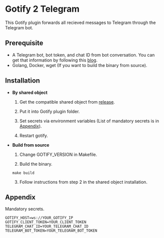 # Gotify 2 Telegram
This Gotify plugin forwards all recieved messages to Telegram through the Telegram bot.

## Prerequisite
- A Telegram bot, bot token, and chat ID from bot conversation. You can get that information by following this [blog](https://medium.com/linux-shots/setup-telegram-bot-to-get-alert-notifications-90be7da4444).
- Golang, Docker, wget (If you want to build the binary from source).

## Installation
* **By shared object**

    1. Get the compatible shared object from [release](https://github.com/anhbh310/gotify2telegram/releases).

    2. Put it into Gotify plugin folder.

    3. Set secrets via environment variables (List of mandatory secrets is in [Appendix](#appendix)).

    4. Restart gotify.

* **Build from source**

    1. Change GOTIFY_VERSION in Makefile.

    2. Build the binary.

    ```
    make build
    ```

    3. Follow instructions from step 2 in the shared object installation.


## Appendix
Mandatory secrets.

```(shell)
GOTIFY_HOST=ws://YOUR_GOTIFY_IP
GOTIFY_CLIENT_TOKEN=YOUR_CLIENT_TOKEN
TELEGRAM_CHAT_ID=YOUR_TELEGRAM_CHAT_ID
TELEGRAM_BOT_TOKEN=YOUR_TELEGRAM_BOT_TOKEN
```
